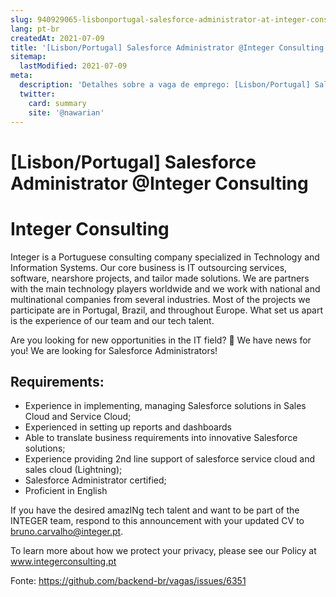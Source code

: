 ```yaml
---
slug: 940929065-lisbonportugal-salesforce-administrator-at-integer-consulting
lang: pt-br
createdAt: 2021-07-09
title: '[Lisbon/Portugal] Salesforce Administrator @Integer Consulting - Vaga de Emprego'
sitemap:
  lastModified: 2021-07-09
meta:
  description: 'Detalhes sobre a vaga de emprego: [Lisbon/Portugal] Salesforce Administrator @Integer Consulting'
  twitter:
    card: summary
    site: '@nawarian'
---
```


# [Lisbon/Portugal] Salesforce Administrator @Integer Consulting

# Integer Consulting

Integer is a Portuguese consulting company specialized in Technology and Information Systems. Our core business is IT outsourcing services, software, nearshore projects, and tailor made solutions. We are partners with the main technology players worldwide and we work with national and multinational companies from several industries. Most of the projects we participate are in Portugal, Brazil, and throughout Europe. What set us apart is the experience of our team and our tech talent.

Are you looking for new opportunities in the IT field? 👀 We have news for you! We are looking for Salesforce Administrators!

## Requirements:

- Experience in implementing, managing Salesforce solutions in Sales Cloud and Service Cloud;
- Experienced in setting up reports and dashboards
- Able to translate business requirements into innovative Salesforce solutions;
- Experience providing 2nd line support of salesforce service cloud and sales cloud (Lightning);
- Salesforce Administrator certified;
- Proficient in English

If you have the desired amazINg tech talent and want to be part of the INTEGER team, respond to this announcement with your updated CV to bruno.carvalho@integer.pt.

To learn more about how we protect your privacy, please see our Policy at www.integerconsulting.pt

Fonte: https://github.com/backend-br/vagas/issues/6351